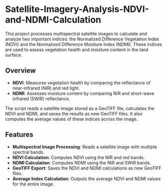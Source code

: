# Satellite-Imagery-Analysis-NDVI-and-NDMI-Calculation
This project processes multispectral satellite images to calculate and analyze two important indices: the Normalized Difference Vegetation Index (NDVI) and the Normalized Difference Moisture Index (NDMI). These indices are used to assess vegetation health and moisture content in the land surface.

## Overview

- **NDVI**: Measures vegetation health by comparing the reflectance of near-infrared (NIR) and red light.
- **NDMI**: Assesses moisture content by comparing NIR and short-wave infrared (SWIR) reflectance.

The script reads a satellite image stored as a GeoTIFF file, calculates the NDVI and NDMI, and saves the results as new GeoTIFF files. It also computes the average values of these indices across the image.

## Features

- **Multispectral Image Processing**: Reads a satellite image with multiple spectral bands.
- **NDVI Calculation**: Computes NDVI using the NIR and red bands.
- **NDMI Calculation**: Computes NDMI using the NIR and SWIR bands.
- **GeoTIFF Export**: Saves the NDVI and NDMI calculations as new GeoTIFF files.
- **Average Index Calculation**: Outputs the average NDVI and NDMI values for the entire image.

